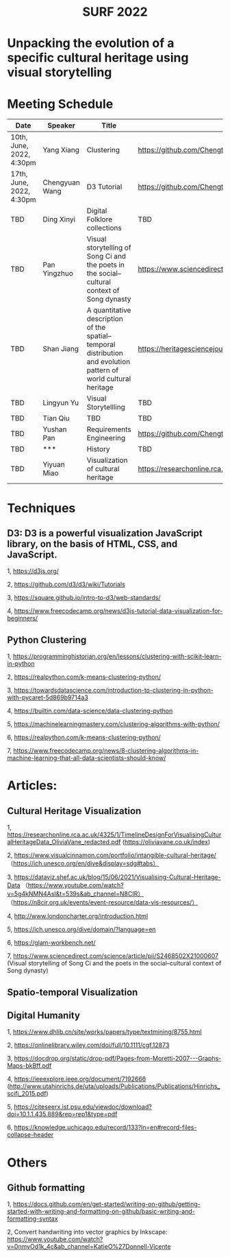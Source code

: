 <h1 align="center">SURF 2022</h1>

# Unpacking the evolution of a specific cultural heritage using visual storytelling


# Meeting Schedule

| **Date** | **Speaker**  | **Title**  |  **Reference** |
| ------- | --------------- | ---------------- | -------- |
|  10th, June, 2022, 4:30pm | Yang Xiang | Clustering | https://github.com/ChengtaoJi/SURF2022/tree/main/Presentation/XiangYang |
|  17th, June, 2022, 4:30pm   | Chengyuan Wang| D3 Tutorial | https://github.com/ChengtaoJi/SURF2022/tree/main/Presentation/WangChengyuan |
| TBD     | Ding Xinyi | Digital Folklore collections | TBD |
| TBD     | Pan Yingzhuo | Visual storytelling of Song Ci and the poets in the social–cultural context of Song dynasty |  https://www.sciencedirect.com/science/article/pii/S2468502X21000607  |
| TBD   | Shan Jiang | A quantitative description of the spatial–temporal distribution and evolution pattern of world cultural heritage | https://heritagesciencejournal.springeropen.com/articles/10.1186/s40494-021-00549-6 |
| TBD     | Lingyun Yu| Visual Storytellling| TBD |
| TBD     | Tian Qiu | TBD | TBD |
| TBD     | Yushan Pan | Requirements Engineering | https://github.com/ChengtaoJi/SURF2022/blob/main/Presentation/Requirement_Engineering_YushanPan.pdf |
| TBD     | *** | History | TBD |
|  TBD | Yiyuan Miao | Visualization of cultural heritage |  https://researchonline.rca.ac.uk/4325/1/TimelineDesignForVisualisingCulturalHeritageData_OliviaVane_redacted.pdf |

# Techniques
## D3: D3 is a powerful visualization JavaScript library, on the basis of HTML, CSS, and JavaScript.
1, https://d3js.org/

2, https://github.com/d3/d3/wiki/Tutorials

3, https://square.github.io/intro-to-d3/web-standards/

4, https://www.freecodecamp.org/news/d3js-tutorial-data-visualization-for-beginners/

## Python Clustering

1, https://programminghistorian.org/en/lessons/clustering-with-scikit-learn-in-python

2, https://realpython.com/k-means-clustering-python/

3, https://towardsdatascience.com/introduction-to-clustering-in-python-with-pycaret-5d869b9714a3

4, https://builtin.com/data-science/data-clustering-python

5, https://machinelearningmastery.com/clustering-algorithms-with-python/

6, https://realpython.com/k-means-clustering-python/

7, https://www.freecodecamp.org/news/8-clustering-algorithms-in-machine-learning-that-all-data-scientists-should-know/
 




# Articles:
## Cultural Heritage Visualization
1, https://researchonline.rca.ac.uk/4325/1/TimelineDesignForVisualisingCulturalHeritageData_OliviaVane_redacted.pdf (https://oliviavane.co.uk/index)

2, https://www.visualcinnamon.com/portfolio/intangible-cultural-heritage/ （https://ich.unesco.org/en/dive&display=sdg#tabs）

3,  https://dataviz.shef.ac.uk/blog/15/06/2021/Visualising-Cultural-Heritage-Data （https://www.youtube.com/watch?v=5g4kNMN4AsI&t=539s&ab_channel=N8CIR）
（https://n8cir.org.uk/events/event-resource/data-vis-resources/）

4, http://www.londoncharter.org/introduction.html

5, https://ich.unesco.org/dive/domain/?language=en

6, https://glam-workbench.net/

7, https://www.sciencedirect.com/science/article/pii/S2468502X21000607 (Visual storytelling of Song Ci and the poets in the social–cultural context of Song dynasty)

## Spatio-temporal Visualization 

## Digital Humanity

1, https://www.dhlib.cn/site/works/papers/type/textmining/8755.html

2, https://onlinelibrary.wiley.com/doi/full/10.1111/cgf.12873

3, https://docdrop.org/static/drop-pdf/Pages-from-Moretti-2007---Graphs-Maps-bkBff.pdf

4, https://ieeexplore.ieee.org/document/7192666 (http://www.utahinrichs.de/uta/uploads/Publications/Publications/Hinrichs_scifi_2015.pdf)

5, https://citeseerx.ist.psu.edu/viewdoc/download?doi=10.1.1.435.889&rep=rep1&type=pdf

6, https://knowledge.uchicago.edu/record/133?ln=en#record-files-collapse-header

# Others
## Github formatting

1, https://docs.github.com/en/get-started/writing-on-github/getting-started-with-writing-and-formatting-on-github/basic-writing-and-formatting-syntax

2, Convert handwriting into vector graphics by Inkscape: https://www.youtube.com/watch?v=0nmyOd1k_4c&ab_channel=KatieO%27Donnell-Vicente

